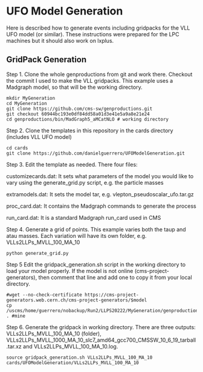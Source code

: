 # UFO Model Generation

Here is described how to generate events including gridpacks for the VLL UFO model (or similar). These instructions were prepared for the LPC machines but it should also work on lxplus.

## GridPack Generation

Step 1. Clone the whole genproductions from git and work there. Checkout the commit I used to make the VLL gridpacks. This example uses a Madgraph model, so that will be the working directory.

```
mkdir MyGeneration
cd MyGeneration
git clone https://github.com/cms-sw/genproductions.git
git checkout 60944bc193e0df84dd58a01d3e41e5a9a8e21e24
cd genproductions/bin/MadGraph5_aMCatNLO # working directory
```

Step 2. Clone the templates in this repository in the cards directory (includes VLL UFO model)

```
cd cards
git clone https://github.com/danielguerrero/UFOModelGeneration.git
```

Step 3. Edit the template as needed. There four files:

customizecards.dat: It sets what parameters of the model you would like to vary using the generate_grid.py script, e.g. the particle masses

extramodels.dat: It sets the model tar, e.g. vlepton_pseudoscalar_ufo.tar.gz

proc_card.dat: It contains the Madgraph commands to generate the process

run_card.dat: It is a standard Madgraph run_card used in CMS

Step 4. Generate a grid of points. This example varies both the taup and atau masses. Each variation will have its own folder, e.g. VLLs2LLPs_MVLL_100_MA_10

```
python generate_grid.py
```

Step 5 Edit the gridpack_generation.sh script in the working directory to load your model properly. If the model is not online (cms-project-generators), then comment that line and add one to copy it from your local directory.

```
#wget --no-check-certificate https://cms-project-generators.web.cern.ch/cms-project-generators/$model
cp /uscms/home/guerrero/nobackup/Run2/LLPS20222/MyGeneration/genproductions/bin/MadGraph5_aMCatNLO/cards/UFOModelGeneration/$model . #mine
```

Step 6. Generate the gridpack in working directory. There are three outputs: VLLs2LLPs_MVLL_100_MA_10 (folder), VLLs2LLPs_MVLL_1000_MA_10_slc7_amd64_gcc700_CMSSW_10_6_19_tarball.tar.xz and VLLs2LLPs_MVLL_100_MA_10.log.

```
source gridpack_generation.sh VLLs2LLPs_MVLL_100_MA_10 cards/UFOModelGeneration/VLLs2LLPs_MVLL_100_MA_10
```

